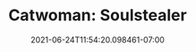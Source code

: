 ---
authors:
- Sarah J. Maas
category: books
cover: catwoman-soulstealer-sarah-j-maas.jpg
date: '2021-06-24T11:54:20.098461-07:00'
end_date: '2021-06-24T11:54:21.108724-07:00'
ids:
  google_books: oDA-DwAAQBAJ
  isbn_10: 0399549714
  isbn_13: '9780399549717'
link: https://play.google.com/store/books/details?id=oDA-DwAAQBAJ
status: read
title: 'Catwoman: Soulstealer'
---
